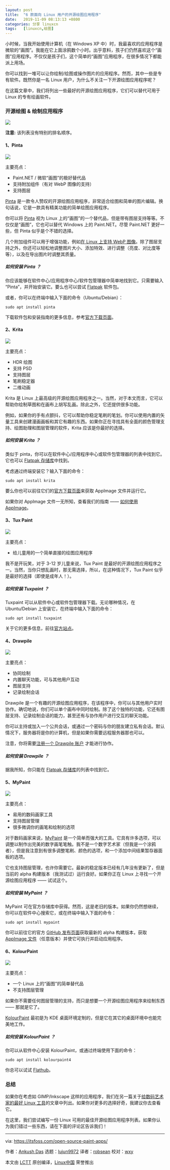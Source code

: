 ```yaml
---
layout: post
title:	"6 款面向 Linux 用户的开源绘图应用程序"
date:	2019-11-09 08:13:13 +0800 
categories:	分享 linuxcn 
tags:	[linuxcn,绘图]
---
```



小时候，当我开始使用计算机（在 Windows XP 中）时，我最喜欢的应用程序是微软的“画图”。我能在它上面涂鸦数个小时。出乎意料，孩子们仍然喜欢这个“画图”应用程序。不仅仅是孩子们，这个简单的“画图”应用程序，在很多情况下都能派上用场。


你可以找到一堆可以让你绘制/绘图或操作图片的应用程序。然而，其中一些是专有软件。既然你是一名 Linux 用户，为什么不关注一下开源绘图应用程序呢？


在这篇文章中，我们将列出一些最好的开源绘图应用程序，它们可以替代可用于 Linux 的专有绘画软件。


### 开源绘图 & 绘制应用程序


![](/Asserts/Images//attachment/album/201911/09/081317j5msq7a33s4w4xx4.png)


**注意:** 该列表没有特别的排名顺序。


#### 1、Pinta


![](/Asserts/Images//attachment/album/201911/09/081320yy2z5h2wruy83rzu.png)


主要亮点：


* Paint.NET / 微软“画图”的极好替代品
* 支持附加组件（有对 WebP 图像的支持）
* 支持图层


[Pinta](https://pinta-project.com/pintaproject/pinta/) 是一款令人赞叹的开源绘图应用程序，非常适合绘图和简单的图片编辑。换句话说，它是一款具有精美功能的简单绘图应用程序。


你可以将 [Pinta](https://itsfoss.com/pinta-1-6-ubuntu-linux-mint/) 视为 Linux 上的“画图”的一个替代品，但是带有图层支持等等。不仅仅是“画图”，它也可以替代 Windows 上的 Paint.NET。尽管 Paint.NET 更好一些，但 Pinta 似乎是个不错的选择。


几个附加组件可以用于增强功能，例如[在 Linux 上支持 WebP 图像](https://itsfoss.com/webp-ubuntu-linux/)。除了图层支持之外，你还可以轻松地调整图片大小、添加特效、进行调整（亮度、对比度等等），以及在导出图片时调整其质量。


##### 如何安装 Pinta ？


你应该能够在软件中心/应用程序中心/软件包管理器中简单地找到它。只需要输入 “Pinta”，并开始安装它。要么也可以尝试 [Flatpak](https://www.flathub.org/apps/details/com.github.PintaProject.Pinta) 软件包。


或者，你可以在终端中输入下面的命令（Ubuntu/Debian）：



```
sudo apt install pinta
```

下载软件包和安装指南的更多信息，参考[官方下载页面](https://pinta-project.com/pintaproject/pinta/releases)。


#### 2、Krita


![](/Asserts/Images//attachment/album/201911/09/081321y10w1vai1bybvcam.png)


主要亮点：


* HDR 绘图
* 支持 PSD
* 支持图层
* 笔刷稳定器
* 二维动画


Krita 是 Linux 上最高级的开源绘图应用程序之一。当然，对于本文而言，它可以帮助你绘制草图和在画布上胡写乱画。除此之外，它还提供很多功能。


例如，如果你的手有点颤抖，它可以帮助你稳定笔刷的笔划。你可以使用内置的矢量工具来创建漫画画板和其它有趣的东西。如果你正在寻找具有全面的颜色管理支持、绘图助理和图层管理的软件，Krita 应该是你最好的选择。


##### 如何安装 Krita ？


类似于 pinta，你可以在软件中心/应用程序中心或软件包管理器的列表中找到它。它也可以 [Flatpak 存储库](https://www.flathub.org/apps/details/org.kde.krita)中找到。


考虑通过终端安装它？输入下面的命令：



```
sudo apt install krita
```

要么你也可以前往它们的[官方下载页面](https://krita.org/en/download/krita-desktop/)来获取 AppImage 文件并运行它。


如果你对 AppImage 文件一无所知，查看我们的指南 —— [如何使用 AppImage](https://itsfoss.com/use-appimage-linux/)。


#### 3、Tux Paint


![](/Asserts/Images//attachment/album/201911/09/081324tggornocegm7hey5.jpg)


主要亮点：


* 给儿童用的一个简单直接的绘图应用程序


我不是开玩笑，对于 3-12 岁儿童来说，Tux Paint 是最好的开源绘图应用程序之一。当然，当你只想乱画时，那无需选择，所以，在这种情况下，Tux Paint 似乎是最好的选择（即使是成年人！）。


##### 如何安装 Tuxpaint ？


Tuxpaint 可以从软件中心或软件包管理器下载。无论哪种情况，在 Ubuntu/Debian 上安装它，在终端中输入下面的命令：



```
sudo apt install tuxpaint
```

关于它的更多信息，前往[官方站点](http://www.tuxpaint.org/)。


#### 4、Drawpile


![](/Asserts/Images//attachment/album/201911/09/081326wkshly2zczccmkey.png)


主要亮点：


* 协同绘制
* 内置聊天功能，可与其他用户互动
* 图层支持
* 记录绘制会话


Drawpile 是一个有趣的开源绘图应用程序，在该程序中，你可以与其他用户实时协作。确切地说，你们可以单个画布中同时绘制。除了这个独特的功能，它还有图层支持、记录绘制会话的能力，甚至还有与协作用户进行交互的聊天功能。


你可以主持或加入一个公共会话，或通过一个密码与你的朋友建立私有会话。默认情况下，服务器将是你的计算机，但是如果你需要远程服务器那也可以。


注意，你将需要[注册一个 Drawpile 账户](https://drawpile.net/accounts/signup/) 才能进行协作。


##### 如何安装 Drawpile ？


据我所知，你只能在 [Flatpak 存储库](https://flathub.org/apps/details/net.drawpile.drawpile)的列表中找到它。


#### 5、MyPaint


![](/Asserts/Images//attachment/album/201911/09/081329ey8tj5b5bym85m8m.png)


主要亮点：


* 易用的数码画家工具
* 支持图层管理
* 很多微调你的画笔和绘制的选项


对于数码画家来说，[MyPaint](https://mypaint.org/) 是一个简单而强大的工具。它具有许多选项，可以调整以制作出完美的数字画笔笔触。我不是一个数字艺术家（但我是一个涂鸦者），但是我注意到有很多调整笔刷、颜色的选项，和一个添加中间结果暂存器面板的选项。


它也支持图层管理，也许你需要它。最新的稳定版本已经有几年没有更新了，但是当前的 alpha 构建版本（我测试过）运行良好。如果你正在 Linux 上寻找一个开源绘图应用程序 —— 试试这个。


##### 如何安装 MyPaint ？


MyPaint 可在官方存储库中获得。然而，这是老旧的版本。如果你仍然想继续，你可以在软件中心搜索它，或在终端中输入下面的命令：



```
sudo apt install mypaint
```

你可以前往它的官方 [GitHub 发布页面](https://github.com/mypaint/mypaint/releases)获取最新的 alpha 构建版本，获取 [AppImage 文件](https://itsfoss.com/use-appimage-linux/)（任意版本）并使它可执行并启动应用程序。


#### 6、KolourPaint


![](/Asserts/Images//attachment/album/201911/09/081330j02ml0mu20tlt00f.png)


主要亮点：


* 一个 Linux 上的“画图”的简单替代品
* 不支持图层管理


如果你不需要任何图层管理的支持，而只是想要一个开源绘图应用程序来绘制东西 —— 那就是它了。


[KolourPaint](http://kolourpaint.org/) 最初是为 KDE 桌面环境定制的，但是它在其它的桌面环境中也能完美地工作。


##### 如何安装 KolourPaint ？


你可以从软件中心安装 KolourPaint，或通过终端使用下面的命令：



```
sudo apt install kolourpaint4
```

你总可以试试 [Flathub](https://flathub.org/apps/details/org.kde.kolourpaint)。


### 总结


如果你在考虑如 GIMP/Inkscape 这样的应用程序，我们在另一篇关于[给数码艺术家的最好 Linux 工具](https://itsfoss.com/best-linux-graphic-design-software/)的文章中列出。如果你对更多的选择好奇，我建议你去查看它。


在这里，我们尝试编写一份 Linux 可用的最佳开源绘图应用程序列表。如果你认为我们错过一些东西，请在下面的评论区告诉我们！




---


via: <https://itsfoss.com/open-source-paint-apps/>


作者：[Ankush Das](https://itsfoss.com/author/ankush/) 选题：[lujun9972](https://github.com/lujun9972) 译者：[robsean](https://github.com/robsean) 校对：[wxy](https://github.com/wxy)


本文由 [LCTT](https://github.com/LCTT/TranslateProject) 原创编译，[Linux中国](https://linux.cn/) 荣誉推出
